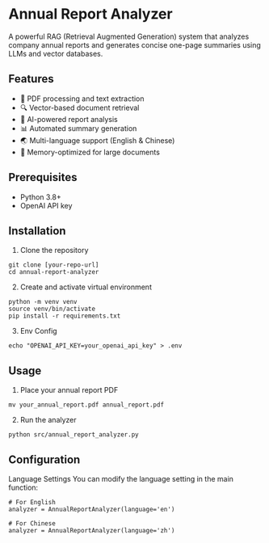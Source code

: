 # Annual Report Analyzer

A powerful RAG (Retrieval Augmented Generation) system that analyzes company annual reports and generates concise one-page summaries using LLMs and vector databases.

## Features
- 📄 PDF processing and text extraction
- 🔍 Vector-based document retrieval 
- 🤖 AI-powered report analysis
- 📊 Automated summary generation
- 🌏 Multi-language support (English & Chinese)
- 📱 Memory-optimized for large documents

## Prerequisites
- Python 3.8+
- OpenAI API key

## Installation
1. Clone the repository
```
git clone [your-repo-url]
cd annual-report-analyzer
```
2. Create and activate virtual environment
```
python -m venv venv
source venv/bin/activate
pip install -r requirements.txt
```
3. Env Config
```
echo "OPENAI_API_KEY=your_openai_api_key" > .env
```

## Usage
1. Place your annual report PDF
```
mv your_annual_report.pdf annual_report.pdf
```

2. Run the analyzer
```
python src/annual_report_analyzer.py
```

## Configuration

Language Settings
You can modify the language setting in the main function:
```
# For English
analyzer = AnnualReportAnalyzer(language='en')

# For Chinese
analyzer = AnnualReportAnalyzer(language='zh')
```